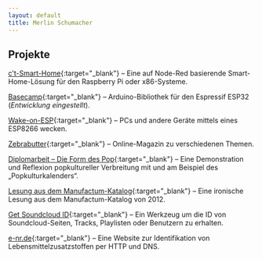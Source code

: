 ```yaml
---
layout: default
title: Merlin Schumacher
---
```


## Projekte

[c‛t-Smart-Home](https://github.com/ct-Open-Source/ct-Smart-Home){:target="_blank"} – Eine auf Node-Red basierende Smart-Home-Lösung für den Raspberry Pi oder x86-Systeme.

[Basecamp](https://github.com/ct-Open-Source/Basecamp){:target="_blank"} – Arduino-Bibliothek für den Espressif ESP32 (*Entwicklung eingestellt*).

[Wake-on-ESP](https://github.com/ct-Open-Source/wake-on-esp){:target="_blank"} – PCs und andere Geräte mittels eines ESP8266 wecken.

[Zebrabutter](https://www.zebrabutter.net){:target="_blank"} – Online-Magazin zu verschiedenen Themen.

[Diplomarbeit – Die Form des Pop](assets/MerlinSchumacher_DieFormdesPop.pdf){:target="_blank"} – Eine Demonstration und Reflexion popkultureller Verbreitung mit und am Beispiel des „Popkulturkalenders“.

[Lesung aus dem Manufactum-Katalog](https://soundcloud.com/ig-88-1/es-gibt-sie-noch-die-guten){:target="_blank"} – Eine ironische Lesung aus dem Manufactum-Katalog von 2012.

[Get Soundcloud ID](https://www.merlinschumacher.de/get-soundcloud-id/){:target="_blank"} – Ein Werkzeug um die ID von Soundcloud-Seiten, Tracks, Playlisten oder Benutzern zu erhalten.

[e-nr.de](https://e-nr.de){:target="_blank"} – Eine Website zur Identifikation von Lebensmittelzusatzstoffen per HTTP und DNS.
